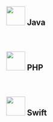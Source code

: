 ###

<h2><img src="https://cdn.jsdelivr.net/gh/devicons/devicon/icons/java/java-original-wordmark.svg" width="50px" /> Java</h2> <br />
<h2><img src="https://cdn.jsdelivr.net/gh/devicons/devicon/icons/php/php-original.svg" width="50px" /> PHP</h2> <br />
<h2><img src="https://cdn.jsdelivr.net/gh/devicons/devicon/icons/swift/swift-original-wordmark.svg" width="50px" /> Swift</h2> <br />






<!--
**mendelbellaiche/mendelbellaiche** is a ✨ _special_ ✨ repository because its `README.md` (this file) appears on your GitHub profile.

Here are some ideas to get you started:

- 🔭 I’m currently working on ...
- 🌱 I’m currently learning ...
- 👯 I’m looking to collaborate on ...
- 🤔 I’m looking for help with ...
- 💬 Ask me about ...
- 📫 How to reach me: ...
- 😄 Pronouns: ...
- ⚡ Fun fact: ...
-->
